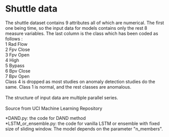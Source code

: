 # Shuttle data
The shuttle dataset contains 9 attributes all of which are numerical. The first one being time, so the input data for models contains only the rest 8 measure variables.  The last column is the class which has been coded as follows :\
    	1   	Rad Flow\
    	2   	Fpv Close\
    	3   	Fpv Open\
    	4   	High\
    	5   	Bypass\
    	6   	Bpv Close\
    	7	 Bpv Open\
Class 4 is dropped as most studies on anomaly detection studies do the same. Class 1 is normal, and the rest classes are anomalous.\
\
The structure of input data are multiple parallel series.\
\
Source from UCI Machine Learning Repository

*DAND.py: the code for DAND method\
*LSTM_or_ensemble.py: the code for vanilla LSTM or ensemble with fixed size of sliding window. The model depends on the parameter "n_members".
